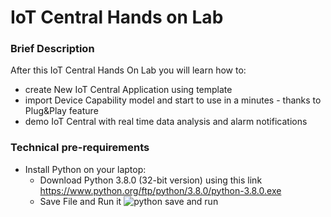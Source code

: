 # IoT Central Hands on Lab

### Brief Description
After this IoT Central Hands On Lab you will learn how to:
* create New IoT Central Application using template
* import Device Capability model and start to use in a minutes - thanks to Plug&Play feature
* demo IoT Central with real time data analysis and alarm notifications

### Technical pre-requirements
* Install Python on your laptop:
  - Download Python 3.8.0 (32-bit version) using this link https://www.python.org/ftp/python/3.8.0/python-3.8.0.exe
  - Save File and Run it
  ![python save and run](./python-save-run.png)
